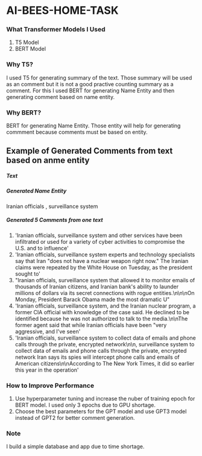 # AI-BEES-HOME-TASK

### What Transformer Models I Used 
1. T5 Model 
2. BERT Model 

### Why T5? 
I used T5 for generating summary of the text. Those summary will be used as an comment but it is not a good practive counting summary as a comment. For this I used BERT for generating Name Entity and then generating comment based on name entity. 

### Why BERT? 
BERT for generating Name Entity. Those entity will help for generating commment because comments must be based on entity. 


## Example of Generated Comments from text based on anme entity

##### Text 


##### Generated Name Entity
Iranian officials , surveillance system

##### Generated 5 Comments from one text  
1. 'Iranian officials, surveillance system and other services have been infiltrated or used for a variety of cyber activities to compromise the U.S. and to influence'
2. 'Iranian officials, surveillance system experts and technology specialists say that Iran "does not have a nuclear weapon right now." The Iranian claims were repeated by the White House on Tuesday, as the president sought to'
3. "Iranian officials, surveillance system that allowed it to monitor emails of thousands of Iranian citizens, and Iranian bank's ability to launder millions of dollars via its secret connections with rogue entities.\n\n\nOn Monday, President Barack Obama made the most dramatic U"
4. 'Iranian officials, surveillance system, and the Iranian nuclear program, a former CIA official with knowledge of the case said. He declined to be identified because he was not authorized to talk to the media.\n\nThe former agent said that while Iranian officials have been "very aggressive, and I\'ve seen'
5. 'Iranian officials, surveillance system to collect data of emails and phone calls through the private, encrypted network\n\n, surveillance system to collect data of emails and phone calls through the private, encrypted network Iran says its spies will intercept phone calls and emails of American citizens\n\nAccording to The New York Times, it did so earlier this year in the operation'


### How to Improve Performance 
1. Use hyperparameter tuning and increase the nuber of training epoch for BERT model. I used only 3 epochs due to GPU shortage. 
2. Choose the best parameters for the GPT model and use GPT3 model instead of GPT2 for better comment generation. 


### Note 
I build a simple database and app due to time shortage. 
